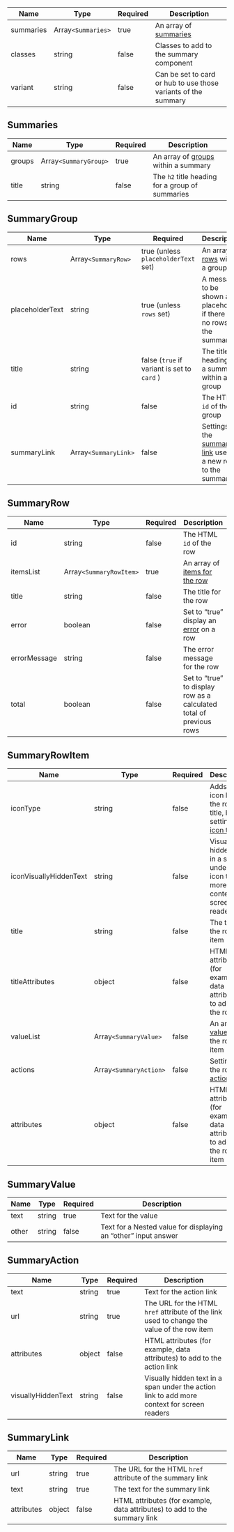 | Name      | Type               | Required | Description                                                    |
| --------- | ------------------ | -------- | -------------------------------------------------------------- |
| summaries | Array`<Summaries>` | true     | An array of [summaries](#summaries)                            |
| classes   | string             | false    | Classes to add to the summary component                        |
| variant   | string             | false    | Can be set to card or hub to use those variants of the summary |

## Summaries

| Name   | Type                  | Required | Description                                          |
| ------ | --------------------- | -------- | ---------------------------------------------------- |
| groups | Array`<SummaryGroup>` | true     | An array of [groups](#summarygroup) within a summary |
| title  | string                | false    | The `h2` title heading for a group of summaries      |

## SummaryGroup

| Name            | Type                 | Required                                    | Description                                                                    |
| --------------- | -------------------- | ------------------------------------------- | ------------------------------------------------------------------------------ |
| rows            | Array`<SummaryRow>`  | true (unless `placeholderText` set)         | An array of [rows](#summaryrow) within a group                                 |
| placeholderText | string               | true (unless `rows` set)                    | A message to be shown as a placeholder if there are no rows in the summary     |
| title           | string               | false (`true` if variant is set to `card` ) | The title heading for a summary within a group                                 |
| id              | string               | false                                       | The HTML `id` of the group                                                     |
| summaryLink     | Array`<SummaryLink>` | false                                       | Settings for the [summary link](#summarylink) used to a new row to the summary |

## SummaryRow

| Name         | Type                    | Required | Description                                                         |
| ------------ | ----------------------- | -------- | ------------------------------------------------------------------- |
| id           | string                  | false    | The HTML `id` of the row                                            |
| itemsList    | Array`<SummaryRowItem>` | true     | An array of [items for the row](#summaryrowitem)                    |
| title        | string                  | false    | The title for the row                                               |
| error        | boolean                 | false    | Set to “true” display an [error](/components/error) on a row        |
| errorMessage | string                  | false    | The error message for the row                                       |
| total        | boolean                 | false    | Set to “true” to display row as a calculated total of previous rows |

## SummaryRowItem

| Name                   | Type                   | Required | Description                                                                                 |
| ---------------------- | ---------------------- | -------- | ------------------------------------------------------------------------------------------- |
| iconType               | string                 | false    | Adds an icon before the row title, by setting the [icon type](/foundations/icons#icon-type) |
| iconVisuallyHiddenText | string                 | false    | Visually hidden text in a span under the icon to add more context for screen readers        |
| title                  | string                 | false    | The title for the row item                                                                  |
| titleAttributes        | object                 | false    | HTML attributes (for example, data attributes) to add to the row title                      |
| valueList              | Array`<SummaryValue>`  | false    | An array of [value(s)](#summaryvalue) for the row item                                      |
| actions                | Array`<SummaryAction>` | false    | Settings for the row [action links](#summaryaction)                                         |
| attributes             | object                 | false    | HTML attributes (for example, data attributes) to add to the row item                       |

## SummaryValue

| Name  | Type   | Required | Description                                                    |
| ----- | ------ | -------- | -------------------------------------------------------------- |
| text  | string | true     | Text for the value                                             |
| other | string | false    | Text for a Nested value for displaying an “other” input answer |

## SummaryAction

| Name               | Type   | Required | Description                                                                                 |
| ------------------ | ------ | -------- | ------------------------------------------------------------------------------------------- |
| text               | string | true     | Text for the action link                                                                    |
| url                | string | true     | The URL for the HTML `href` attribute of the link used to change the value of the row item  |
| attributes         | object | false    | HTML attributes (for example, data attributes) to add to the action link                    |
| visuallyHiddenText | string | false    | Visually hidden text in a span under the action link to add more context for screen readers |

## SummaryLink

| Name       | Type   | Required | Description                                                               |
| ---------- | ------ | -------- | ------------------------------------------------------------------------- |
| url        | string | true     | The URL for the HTML `href` attribute of the summary link                 |
| text       | string | true     | The text for the summary link                                             |
| attributes | object | false    | HTML attributes (for example, data attributes) to add to the summary link |
